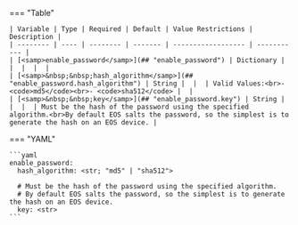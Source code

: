 <!--
  ~ Copyright (c) 2023 Arista Networks, Inc.
  ~ Use of this source code is governed by the Apache License 2.0
  ~ that can be found in the LICENSE file.
  -->
=== "Table"

    | Variable | Type | Required | Default | Value Restrictions | Description |
    | -------- | ---- | -------- | ------- | ------------------ | ----------- |
    | [<samp>enable_password</samp>](## "enable_password") | Dictionary |  |  |  |  |
    | [<samp>&nbsp;&nbsp;hash_algorithm</samp>](## "enable_password.hash_algorithm") | String |  |  | Valid Values:<br>- <code>md5</code><br>- <code>sha512</code> |  |
    | [<samp>&nbsp;&nbsp;key</samp>](## "enable_password.key") | String |  |  |  | Must be the hash of the password using the specified algorithm.<br>By default EOS salts the password, so the simplest is to generate the hash on an EOS device. |

=== "YAML"

    ```yaml
    enable_password:
      hash_algorithm: <str; "md5" | "sha512">

      # Must be the hash of the password using the specified algorithm.
      # By default EOS salts the password, so the simplest is to generate the hash on an EOS device.
      key: <str>
    ```
